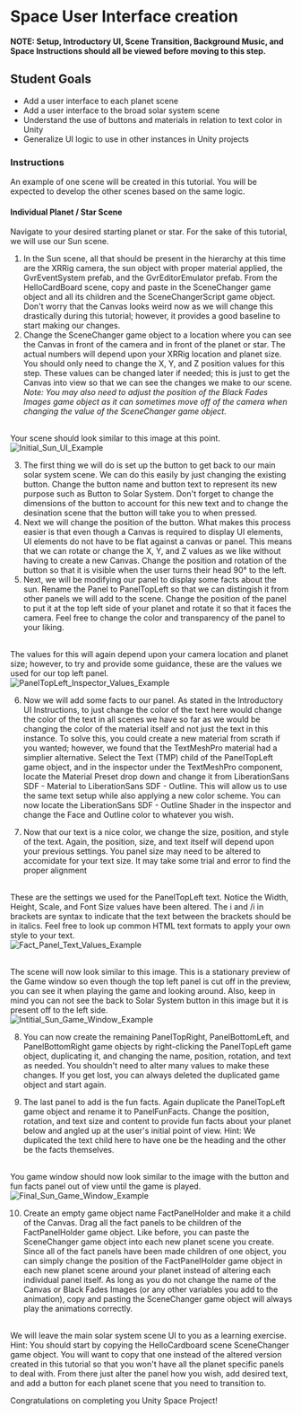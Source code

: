  # Space User Interface creation
<b>NOTE: Setup, Introductory UI, Scene Transition, Background Music, and Space Instructions should all be viewed before moving to this step. </b>

## Student Goals ##
- Add a user interface to each planet scene
- Add a user interface to the broad solar system scene
- Understand the use of buttons and materials in relation to text color in Unity
- Generalize UI logic to use in other instances in Unity projects

### Instructions ###
An example of one scene will be created in this tutorial. You will be expected to develop the other scenes based on the same logic.
#### Individual Planet / Star Scene ####
Navigate to your desired starting planet or star. For the sake of this tutorial, we will use our Sun scene.
1. In the Sun scene, all that should be present in the hierarchy at this time are the XRRig camera, the sun object with proper material applied, 
the GvrEventSystem prefab, and the GvrEditorEmulator prefab. From the HelloCardBoard scene, copy and paste in the SceneChanger game object and all its children 
and the SceneChangerScript game object. Don't worry that the Canvas looks weird now as we will change this drastically during this tutorial; however, 
it provides a good baseline to start making our changes.
2. Change the SceneChanger game object to a location where you can see the Canvas in front of the camera and in front of the planet or star. The actual numbers will depend upon your XRRig location and planet size. You should only need to change the X, Y, and Z position values for this step. These values can be changed later if needed; this is just to get the Canvas into view so that we can see the changes we make to our scene. <i>Note: You may also need to adjust the position of the Black Fades Images game object as it can sometimes move off of the camera when changing the value of the SceneChanger game object.</i>

</br> Your scene should look similar to this image at this point. </br>
![Initial_Sun_UI_Example](Screenshots/Initial_Sun_UI_Example.png "Initial Sun UI Example")

3. The first thing we will do is set up the button to get back to our main solar system scene. We can do this easily by just changing the existing button. Change the button name and button text to represent its new purpose such as Button to Solar System. Don't forget to change the dimensions of the button to account for this new text and to change the desination scene that the button will take you to when pressed.
4. Next we will change the position of the button. What makes this process easier is that even though a Canvas is required to display UI elements, UI elements do not have to be flat against a canvas or panel. This means that we can rotate or change the X, Y, and Z values as we like without having to create a new Canvas. Change the position and rotation of the button so that it is visible when the user turns their head 90&deg; to the left.
5. Next, we will be modifying our panel to display some facts about the sun. Rename the Panel to PanelTopLeft so that we can distingish it from other panels we will add to the scene. Change the position of the panel to put it at the top left side of your planet and rotate it so that it faces the camera. Feel free to change the color and transparency of the panel to your liking. 

</br> The values for this will again depend upon your camera location and planet size; however, to try and provide some guidance, these are the values we used for our top left panel. </br>
![PanelTopLeft_Inspector_Values_Example](Screenshots/PanelTopLeft_Inspector_Values_Example.png "PanelTopLeft Inspector Values Example")

6. Now we will add some facts to our panel. As stated in the Introductory UI Instructions, to just change the color of the text here would change the color of the text in all scenes we have so far as we would be changing the color of the material itself and not just the text in this instance. To solve this, you could create a new material from scrath if you wanted; however, we found that the TextMeshPro material had a simplier alternative. Select the Text (TMP) child of the PanelTopLeft game object, and in the inspector under the TextMeshPro component, locate the Material Preset drop down and change it from LiberationSans SDF - Material to LiberationSans SDF - Outline. This will allow us to use the same text setup while also applying a new color scheme. You can now locate the LiberationSans SDF - Outline Shader in the inspector and change the Face and Outline color to whatever you wish.

7. Now that our text is a nice color, we change the size, position, and style of the text. Again, the position, size, and text itself will depend upon your previous settings. You panel size may need to be altered to accomidate for your text size. It may take some trial and error to find the proper alignment

</br> These are the settings we used for the PanelTopLeft text. Notice the Width, Height, Scale, and Font Size values have been altered. The i and /i in brackets are syntax to indicate that the text between the brackets should be in italics. Feel free to look up common HTML text formats to apply your own style to your text. </br>
![Fact_Panel_Text_Values_Example](Screenshots/Fact_Panel_Text_Values_Example.png "Fact Panel Text Values Example")

</br> The scene will now look similar to this image. This is a stationary preview of the Game window so even though the top left panel is cut off in the preview, you can see it when playing the game and looking around. Also, keep in mind you can not see the back to Solar System button in this image but it is present off to the left side. </br>
![Intitial_Sun_Game_Window_Example](Screenshots/Intitial_Sun_Game_Window_Example.png "Intitial Sun Game Window Example")

8. You can now create the remaining PanelTopRight, PanelBottomLeft, and PanelBottomRight game objects by right-clicking the PanelTopLeft game object, duplicating it, and changing the name, position, rotation, and text as needed. You shouldn't need to alter many values to make these changes. If you get lost, you can always deleted the duplicated game object and start again.

9. The last panel to add is the fun facts. Again duplicate the PanelTopLeft game object and rename it to PanelFunFacts. Change the position, rotation, and text size and content to provide fun facts about your planet below and angled up at the user's initial point of view. Hint: We duplicated the text child here to have one be the heading and the other be the facts themselves.

</br> You game window should now look similar to the image with the button and fun facts panel out of view until the game is played. </br>
![Final_Sun_Game_Window_Example](Screenshots/Final_Sun_Game_Window_Example.png "Final Sun Game Window Example")

10. Create an empty game object name FactPanelHolder and make it a child of the Canvas. Drag all the fact panels to be children of the FactPanelHolder game object. Like before, you can paste the SceneChanger game object into each new planet scene you create. Since all of the fact panels have been made children of one object, you can simply change the position of the FactPanelHolder game object in each new planet scene around your planet instead of altering each individual panel itself. As long as you do not change the name of the Canvas or Black Fades Images (or any other variables you add to the animation), copy and pasting the SceneChanger game object will always play the animations correctly.

</br> We will leave the main solar system scene UI to you as a learning exercise. Hint: You should start by copying the HelloCardboard scene SceneChanger game object. You will want to copy that one instead of the altered version created in this tutorial so that you won't have all the planet specific panels to deal with. From there just alter the panel how you wish, add desired text, and add a button for each planet scene that you need to transition to.

Congratulations on completing you Unity Space Project!
